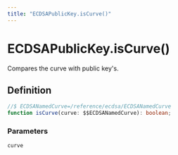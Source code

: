 ```yaml
---
title: "ECDSAPublicKey.isCurve()"
---
```


# ECDSAPublicKey.isCurve()

Compares the curve with public key's.

## Definition

```ts
//$ ECDSANamedCurve=/reference/ecdsa/ECDSANamedCurve
function isCurve(curve: $$ECDSANamedCurve): boolean;
```

### Parameters

`curve`
